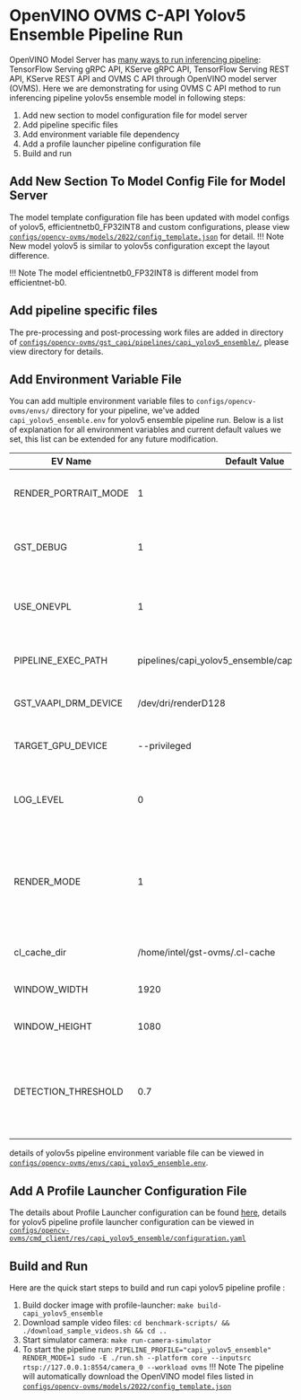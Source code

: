 # OpenVINO OVMS C-API Yolov5 Ensemble Pipeline Run

OpenVINO Model Server has [many ways to run inferencing pipeline](https://docs.openvino.ai/2023.1/ovms_docs_server_api.html):
TensorFlow Serving gRPC API, KServe gRPC API, TensorFlow Serving REST API, KServe REST API and OVMS C API through OpenVINO model server (OVMS). Here we are demonstrating for using OVMS C API method to run inferencing pipeline yolov5s ensemble model in following steps:

1. Add new section to model configuration file for model server
2. Add pipeline specific files
3. Add environment variable file dependency
4. Add a profile launcher pipeline configuration file
5. Build and run


## Add New Section To Model Config File for Model Server

The model template configuration file has been updated with model configs of yolov5, efficientnetb0_FP32INT8 and custom configurations, please view [`configs/opencv-ovms/models/2022/config_template.json`](https://github.com/intel-retail/automated-self-checkout/blob/main/configs/opencv-ovms/models/2022/config_template.json) for detail.
!!! Note
    New model yolov5 is similar to yolov5s configuration except the layout difference.

!!! Note
    The model efficientnetb0_FP32INT8 is different model from efficientnet-b0.


## Add pipeline specific files

The pre-processing and post-processing work files are added in directory of [`configs/opencv-ovms/gst_capi/pipelines/capi_yolov5_ensemble/`](https://github.com/intel-retail/automated-self-checkout/blob/main/configs/opencv-ovms/gst_capi/pipelines/capi_yolov5_ensemble/), please view directory for details.

## Add Environment Variable File

You can add multiple environment variable files to `configs/opencv-ovms/envs/` directory for your pipeline, we've added `capi_yolov5_ensemble.env` for yolov5 ensemble pipeline run. Below is a list of explanation for all environment variables and current default values we set, this list can be extended for any future modification.

| EV Name                   |Default Value                                        | Description                                           |
| --------------------------|-----------------------------------------------------|-------------------------------------------------------|
| RENDER_PORTRAIT_MODE      | 1                                                   | rendering in portrait mode, value: 0 or 1             |
| GST_DEBUG                 | 1                                                   | running GStreamer in debug mode, value: 0 or 1        |
| USE_ONEVPL                | 1                                                   | using OneVPL CPU & GPU Support, value: 0 or 1         |
| PIPELINE_EXEC_PATH        | pipelines/capi_yolov5_ensemble/capi_yolov5_ensemble | pipeline execution path inside container              |
| GST_VAAPI_DRM_DEVICE      | /dev/dri/renderD128                                 | GStreamer VAAPI DRM device input                      |
| TARGET_GPU_DEVICE         | --privileged                                        | allow using GPU devices if any                        |
| LOG_LEVEL                 | 0                                                   | [GST_DEBUG log level](https://gstreamer.freedesktop.org/documentation/tutorials/basic/debugging-tools.html?gi-language=c#the-debug-log) to be set when running gst pipeline |
| RENDER_MODE               | 1                                                   | option to display the input source video stream with the inferencing results, value: 0 or 1              |
| cl_cache_dir              | /home/intel/gst-ovms/.cl-cache                      | cache directory in container                          |
| WINDOW_WIDTH              | 1920                                                | display window width                                  |
| WINDOW_HEIGHT             | 1080                                                | display window height                                 |
| DETECTION_THRESHOLD       | 0.7                                                 | detection threshold value in floating point that needs to be between 0.0 to 1.0 |

details of yolov5s pipeline environment variable file can be viewed in [`configs/opencv-ovms/envs/capi_yolov5_ensemble.env`](https://github.com/intel-retail/automated-self-checkout/blob/main/configs/opencv-ovms/envs/capi_yolov5_ensemble.env).

## Add A Profile Launcher Configuration File

The details about Profile Launcher configuration can be found [here](./profileLauncherConfigs.md), details for yolov5 pipeline profile launcher configuration can be viewed in [`configs/opencv-ovms/cmd_client/res/capi_yolov5_ensemble/configuration.yaml`](https://github.com/intel-retail/automated-self-checkout/tree/main/configs/opencv-ovms/cmd_client/res/capi_yolov5_ensemble/configuration.yaml)

## Build and Run

Here are the quick start steps to build and run capi yolov5 pipeline profile :

1. Build docker image with profile-launcher: `make build-capi_yolov5_ensemble`
2. Download sample video files: `cd benchmark-scripts/ && ./download_sample_videos.sh && cd ..`
3. Start simulator camera: `make run-camera-simulator`
4. To start the pipeline run: `PIPELINE_PROFILE="capi_yolov5_ensemble" RENDER_MODE=1 sudo -E ./run.sh --platform core --inputsrc rtsp://127.0.0.1:8554/camera_0 --workload ovms`
!!! Note
    The pipeline will automatically download the OpenVINO model files listed in [`configs/opencv-ovms/models/2022/config_template.json`](https://github.com/intel-retail/automated-self-checkout/blob/main/configs/opencv-ovms/models/2022/config_template.json)